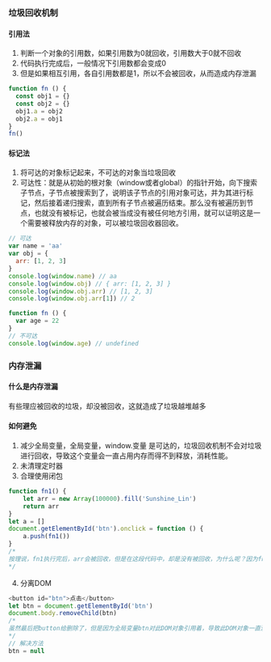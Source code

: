 ### 垃圾回收机制
#### 引用法
1. 判断一个对象的引用数，如果引用数为0就回收，引用数大于0就不回收
2. 代码执行完成后，一般情况下引用数都会变成0
3. 但是如果相互引用，各自引用数都是1，所以不会被回收，从而造成内存泄漏

```js
function fn () {
  const obj1 = {}
  const obj2 = {}
  obj1.a = obj2
  obj2.a = obj1
}
fn()
```
#### 标记法
1. 将可达的对象标记起来，不可达的对象当垃圾回收
2. 可达性：就是从初始的根对象（window或者global）的指针开始，向下搜索子节点，子节点被搜索到了，说明该子节点的引用对象可达，并为其进行标记，然后接着递归搜索，直到所有子节点被遍历结束。那么没有被遍历到节点，也就没有被标记，也就会被当成没有被任何地方引用，就可以证明这是一个需要被释放内存的对象，可以被垃圾回收器回收。
```js
// 可达
var name = 'aa'
var obj = {
  arr: [1, 2, 3]
}
console.log(window.name) // aa
console.log(window.obj) // { arr: [1, 2, 3] }
console.log(window.obj.arr) // [1, 2, 3]
console.log(window.obj.arr[1]) // 2

function fn () {
  var age = 22
}
// 不可达
console.log(window.age) // undefined

```

### 内存泄漏
#### 什么是内存泄漏
有些理应被回收的垃圾，却没被回收，这就造成了垃圾越堆越多

#### 如何避免
1. 减少全局变量，全局变量，window.变量 是可达的，垃圾回收机制不会对垃圾进行回收，导致这个变量会一直占用内存而得不到释放，消耗性能。
2. 未清理定时器
3. 合理使用闭包
```js
function fn1() {
    let arr = new Array(100000).fill('Sunshine_Lin')
    return arr
}
let a = []
document.getElementById('btn').onclick = function () {
    a.push(fn1())
}
/*
按理说，fn1执行完后，arr会被回收，但是在这段代码中，却是没有被回收，为什么呢？因为fn1执行后，将arr给return出去，然后arr被push进a数组了，而a数组是个全局变量，a数组是不会被回收的，那么a数组里的东西自然也不会被回收，这就导致arr不会被回收，等到点击越来越多次，不可被回收的arr就会越来越多，如果a后来没有被用到，那这些arr就成无用的垃圾了，
*/
```
4. 分离DOM
```js
<button id="btn">点击</button>
let btn = document.getElementById('btn')
document.body.removeChild(btn)
/*
虽然最后把button给删除了，但是因为全局变量btn对此DOM对象引用着，导致此DOM对象一直没有被回收，这个DOM对象就称为分离DOM
*/
// 解决方法
btn = null
```
